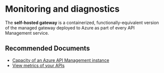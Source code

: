 <properties
    pageTitle="Self-hosted Gateway - Monitoring and diagnostics"
    description="Self-hosted Gateway - Monitoring and diagnostics"
    service="microsoft.apim"
    resource="apimanagement"
    authors="v-miegge"
    ms.author="mquian"
    selfHelpType="generic"
    supportTopicIds="32740233, 32740237"
    resourceTags=""
    productPesIds="15551"
    cloudEnvironments="public, Fairfax, usnat, ussec"
    articleId="092ac2b3-7963-41a0-8cd3-28d418dcaeef"
    ownershipId="Compute_APIManagement"
/>

# Monitoring and diagnostics

The **self-hosted gateway** is a containerized, functionally-equivalent version of the managed gateway deployed to Azure as part of every API Management service. 

## **Recommended Documents**

- [Capacity of an Azure API Management instance](https://docs.microsoft.com/azure/api-management/api-management-howto-configure-custom-domain-gateway)<br>
- [View metrics of your APIs](https://docs.microsoft.com/azure/api-management/api-management-howto-use-azure-monitor#view-metrics-of-your-apis)
